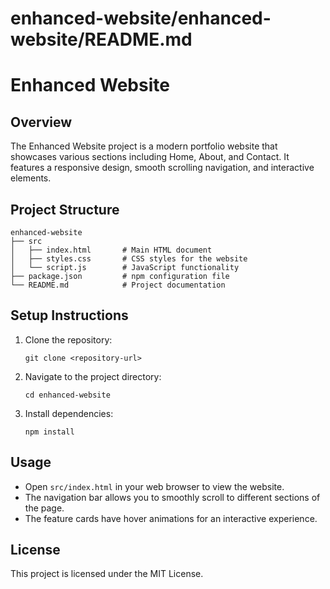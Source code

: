 # enhanced-website/enhanced-website/README.md

# Enhanced Website

## Overview
The Enhanced Website project is a modern portfolio website that showcases various sections including Home, About, and Contact. It features a responsive design, smooth scrolling navigation, and interactive elements.

## Project Structure
```
enhanced-website
├── src
│   ├── index.html       # Main HTML document
│   ├── styles.css       # CSS styles for the website
│   └── script.js        # JavaScript functionality
├── package.json         # npm configuration file
└── README.md            # Project documentation
```

## Setup Instructions
1. Clone the repository:
   ```
   git clone <repository-url>
   ```
2. Navigate to the project directory:
   ```
   cd enhanced-website
   ```
3. Install dependencies:
   ```
   npm install
   ```

## Usage
- Open `src/index.html` in your web browser to view the website.
- The navigation bar allows you to smoothly scroll to different sections of the page.
- The feature cards have hover animations for an interactive experience.

## License
This project is licensed under the MIT License.